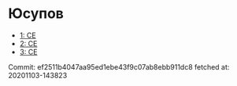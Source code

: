 # Юсупов
- [1: CE](1.md)
- [2: CE](2.md)
- [3: CE](3.md)

Commit: ef2511b4047aa95ed1ebe43f9c07ab8ebb911dc8
 fetched at: 20201103-143823

